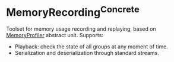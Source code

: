 # MemoryRecording<sup>Concrete</sup>

Toolset for memory usage recording and replaying, based on [MemoryProfiler](../MemoryProfiler/README.md) abstract unit.
Supports:

- Playback: check the state of all groups at any moment of time.
- Serialization and deserialization through standard streams.
